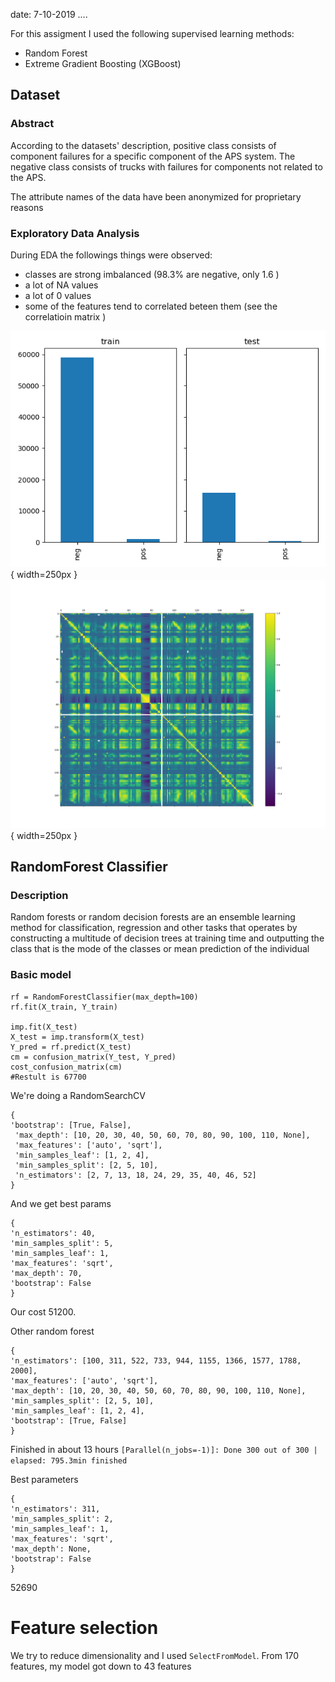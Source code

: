 
date: 7-10-2019
....



For this assigment I used the following supervised learning methods:

- Random Forest
- Extreme Gradient Boosting (XGBoost)  


## Dataset

### Abstract

According to the  datasets' description,  positive class consists of component failures for a specific component of the APS system. The negative class consists of trucks with failures for components not related to the APS.

The attribute names of the data have been anonymized for proprietary reasons




### Exploratory Data Analysis

During EDA the followings things were observed:

- classes are strong imbalanced (98.3% are negative,  only 1.6 ) 
- a lot of NA values
- a lot of 0 values
- some of the features tend to correlated beteen them (see the correlatioin matrix )


![unbalaneced](./images/unbalanced.png){ width=250px } ![correlated](./images/corr.png){ width=250px }


## RandomForest Classifier

### Description

Random forests or random decision forests are an ensemble learning method for classification, regression and other tasks that operates by constructing a multitude of decision trees at training time and outputting the class that is the mode of the classes or mean prediction of the individual 


### Basic model


```
rf = RandomForestClassifier(max_depth=100)
rf.fit(X_train, Y_train)

imp.fit(X_test)
X_test = imp.transform(X_test)
Y_pred = rf.predict(X_test)
cm = confusion_matrix(Y_test, Y_pred)
cost_confusion_matrix(cm)
#Restult is 67700

```


We're doing a RandomSearchCV

```
{
'bootstrap': [True, False],
 'max_depth': [10, 20, 30, 40, 50, 60, 70, 80, 90, 100, 110, None],
 'max_features': ['auto', 'sqrt'],
 'min_samples_leaf': [1, 2, 4],
 'min_samples_split': [2, 5, 10],
 'n_estimators': [2, 7, 13, 18, 24, 29, 35, 40, 46, 52]
}
```

And we get best params

```
{
'n_estimators': 40, 
'min_samples_split': 5, 
'min_samples_leaf': 1, 
'max_features': 'sqrt', 
'max_depth': 70, 
'bootstrap': False
}

```



Our cost 51200.


Other random forest
```
{
'n_estimators': [100, 311, 522, 733, 944, 1155, 1366, 1577, 1788, 2000],
'max_features': ['auto', 'sqrt'], 
'max_depth': [10, 20, 30, 40, 50, 60, 70, 80, 90, 100, 110, None],
'min_samples_split': [2, 5, 10], 
'min_samples_leaf': [1, 2, 4], 
'bootstrap': [True, False]
}

```
Finished in about 13 hours
```[Parallel(n_jobs=-1)]: Done 300 out of 300 | elapsed: 795.3min finished```


Best parameters
```
{
'n_estimators': 311, 
'min_samples_split': 2, 
'min_samples_leaf': 1, 
'max_features': 'sqrt', 
'max_depth': None, 
'bootstrap': False
}
```
 
52690

# Feature selection

We try to reduce dimensionality and I used  `SelectFromModel`.  From 170 features, my model got down to 43 features  

